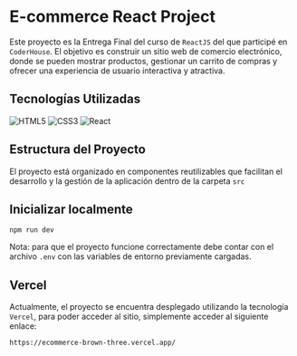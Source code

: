 # E-commerce React Project

Este proyecto es la Entrega Final del curso de `ReactJS` del que participé en `CoderHouse`. El objetivo es construir un sitio web de comercio electrónico, donde se pueden mostrar productos, gestionar un carrito de compras y ofrecer una experiencia de usuario interactiva y atractiva.

## Tecnologías Utilizadas

![HTML5](https://img.shields.io/badge/HTML5-E34F26?style=for-the-badge&logo=html5&logoColor=white)
![CSS3](https://img.shields.io/badge/CSS3-1572B6?style=for-the-badge&logo=css3&logoColor=white)
![React](https://img.shields.io/badge/React-20232A?style=for-the-badge&logo=react&logoColor=61DAFB)


## Estructura del Proyecto

El proyecto está organizado en componentes reutilizables que facilitan el desarrollo y la gestión de la aplicación dentro de la carpeta `src`

## Inicializar localmente

```
npm run dev
```
Nota: para que el proyecto funcione correctamente debe contar con el archivo `.env` con las variables de entorno previamente cargadas.
## Vercel
Actualmente, el proyecto se encuentra desplegado utilizando la tecnología `Vercel`, para poder acceder al sitio, simplemente acceder al siguiente enlace:
```
https://ecommerce-brown-three.vercel.app/
```